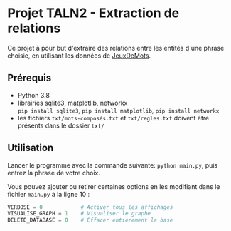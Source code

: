 # Projet TALN2 - Extraction de relations

Ce projet à pour but d'extraire des relations entre les entités d'une phrase choisie, en utilisant les données de [JeuxDeMots](http://www.jeuxdemots.org/).

## Prérequis

- Python 3.8  
- librairies sqlite3, matplotlib, networkx  
`pip install sqlite3`, `pip install matplotlib`, `pip install networkx`  
- les fichiers `txt/mots-composés.txt` et `txt/regles.txt` doivent être présents dans le dossier `txt/`

## Utilisation
Lancer le programme avec la commande suivante:
`python main.py`, puis entrez la phrase de votre choix.

Vous pouvez ajouter ou retirer certaines options en les modifiant dans le fichier `main.py` à la ligne 10 :
```Python
VERBOSE = 0            # Activer tous les affichages
VISUALISE_GRAPH = 1    # Visualiser le graphe
DELETE_DATABASE = 0    # Effacer entièrement la base
```